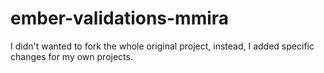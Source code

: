 ember-validations-mmira
=======================

I didn't wanted to fork the whole original project, instead, I added specific changes for my own projects.
